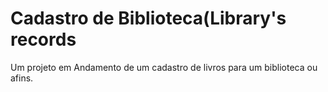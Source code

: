 # Cadastro de Biblioteca(Library's records
 Um projeto em Andamento de um cadastro de livros para um biblioteca ou afins.
